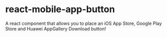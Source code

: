 # react-mobile-app-button

A react component that allows you to place an iOS App Store, Google Play Store and Huawei AppGallery Download button!
